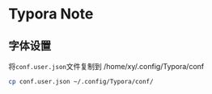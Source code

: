 # Typora Note

## 字体设置

将`conf.user.json`文件复制到 /home/xy/.config/Typora/conf

```bash
cp conf.user.json ~/.config/Typora/conf/
```
